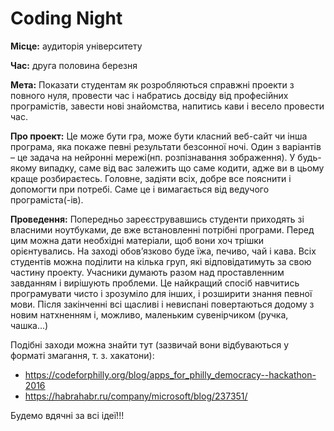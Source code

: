 # Coding Night

**Місце:** аудиторія університету

**Час:** друга половина березня

**Мета:** Показати студентам як розробляються справжні проекти з повного нуля, провести час і набратись досвіду від професійних програмістів, завести нові знайомства, напитись кави і весело провести час.

**Про проект:** Це може бути гра, може бути класний веб-сайт чи інша програма, яка покаже певні результати безсонної ночі. Один з варіантів – це задача на нейронні мережі(нп. розпізнавання зображення). У будь-якому випадку, саме від вас залежить що саме кодити, адже ви в цьому краще розбираєтесь. Головне, задіяти всіх, добре все пояснити і допомогти при потребі. Саме це і вимагається від ведучого програміста(-ів).

**Проведення:** Попередньо зареєструвавшись студенти приходять зі власними ноутбуками, де вже встановленні потрібні програми. Перед цим можна дати необхідні матеріали, щоб вони хоч трішки орієнтувались. На заході обов’язково буде їжа, печиво, чай і кава. Всіх студентів можна поділити на кілька груп, які відповідатимуть за свою частину проекту. Учасники думають разом над проставленним завданням і вирішують проблеми. Це найкращий спосіб навчитись програмувати чисто і зрозуміло для інших, і розширити знання певної мови. Після закінченні всі щасливі і невиспані повертаються додому з новим натхненням і, можливо, маленьким сувенірчиком (ручка, чашка...)

Подібні заходи можна знайти тут (зазвичай вони відбуваються у форматі змагання, т. з. хакатони):
 * https://codeforphilly.org/blog/apps_for_philly_democracy--hackathon-2016
 * https://habrahabr.ru/company/microsoft/blog/237351/

Будемо вдячні за всі ідеї!!!


